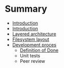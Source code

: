 # Summary

* [Introduction](README.md)
* [Introduction](docs/readme.md)
* [Layered architecture](docs/layered_architecture.md)
* [Filesystem layout](docs/filesystem-layout.md)
* [Development proces](docs/development_proces.md)
   * [Definition of Done](docs/development-proces/definition_of_done.md)
   * Unit tests
   * Peer review

